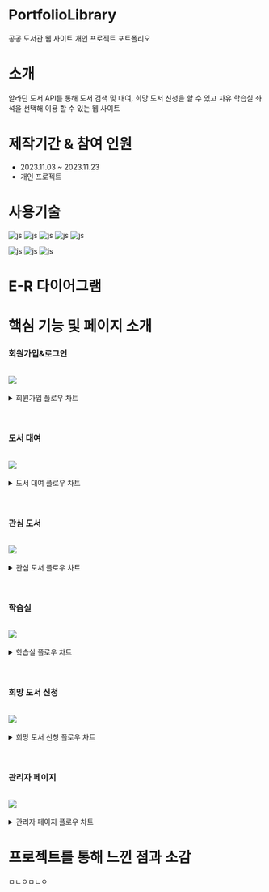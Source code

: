 
# PortfolioLibrary
공공 도서관 웹 사이트 개인 프로젝트 포트폴리오

# 소개
 알라딘 도서 API를 통해 도서 검색 및 대여, 희망 도서 신청을 할 수 있고 자유 학습실 좌석을 선택해 이용 할 수 있는 웹 사이트

# 제작기간 & 참여 인원
<UL>
  <LI>2023.11.03 ~ 2023.11.23</LI>
  <LI>개인 프로젝트</LI>
</UL>


# 사용기술
![js](https://img.shields.io/badge/SpringBoot-6DB33F?style=for-the-badge&logo=SpringBoot&logoColor=white)
![js](https://img.shields.io/badge/Java-FF0000?style=for-the-badge&logo=Java&logoColor=white)
![js](https://img.shields.io/badge/IntelliJ-004088?style=for-the-badge&logo=IntelliJ&logoColor=white)
![js](https://img.shields.io/badge/MariaDB-003545?style=for-the-badge&logo=MariaDB&logoColor=white)
![js](https://img.shields.io/badge/security-6DB33F?style=for-the-badge&logo=security&logoColor=white)

![js](https://img.shields.io/badge/jquery-0769AD?style=for-the-badge&logo=jquery&logoColor=white)
![js](https://img.shields.io/badge/bootstrap-7952B3?style=for-the-badge&logo=bootstrap&logoColor=white)
![js](https://img.shields.io/badge/JavaScript-F7DF1E?style=for-the-badge&logo=JavaScript&logoColor=white)

# E-R 다이어그램


# 핵심 기능 및 페이지 소개


<h3>회원가입&로그인</h3>
<br>

<img src='https://github.com/oals/portfolioLibrary/assets/136543676/17e39a43-ccb3-40c0-9381-239f1bac15f4'>


<br>
<br>
<details>
 <summary> 회원가입 플로우 차트
 
 </summary> 
 
<img src='https://github.com/oals/portfolioLibrary/assets/136543676/f5428db8-442f-4200-8ac6-12026a05570b'>
</details>



<br>
<br>



<h3>도서 대여</h3>
<br>

<img src='https://github.com/oals/portfolioLibrary/assets/136543676/8d5fe7df-2af2-4951-baa6-4789398d8e5f'>

<br>
<br>
<details>
 <summary> 도서 대여 플로우 차트
 
 </summary> 
 
<img src='https://github.com/oals/portfolioLibrary/assets/136543676/60657fde-7948-4fa6-b7d2-43157bea6c37'>
</details>


<br>
<br>


<h3>관심 도서</h3>
<br>

<img src='https://github.com/oals/portfolioLibrary/assets/136543676/371370a7-25c4-40bf-8add-3a0db924fd96'>

<br>
<br>

<details>
 <summary> 관심 도서 플로우 차트
 
 </summary> 
 
<img src='https://github.com/oals/portfolioLibrary/assets/136543676/689b487c-9ab0-498e-a44e-2dd1bbed9a99'>
</details>




<br>
<br>






<h3>학습실</h3>
<br>

<img src='https://github.com/oals/portfolioLibrary/assets/136543676/1dfc2af5-9e24-4c2d-9b61-1b6efc842a31'>


<br>
<br>

<details>
 <summary> 학습실 플로우 차트
 
 </summary> 
 
<img src='https://github.com/oals/portfolioLibrary/assets/136543676/079dbb43-c836-4552-a0d0-265f49c5357c'>
</details>


<br>
<br>



<h3>희망 도서 신청</h3>
<br>

<img src='https://github.com/oals/portfolioLibrary/assets/136543676/f557ca5d-efaf-48b3-bc2f-5b9e7e10c584'>


<br>
<br>


<details>
 <summary> 희망 도서 신청 플로우 차트
 
 </summary> 
 
<img src='https://github.com/oals/portfolioLibrary/assets/136543676/b662b2e5-44cd-493f-a4cc-c69eaabc941b'>
</details>


<br>
<br>




<h3>관리자 페이지</h3>
<br>

<img src='https://github.com/oals/portfolioLibrary/assets/136543676/5052951d-1189-40dc-b947-cf0ff23d8ce8'>


<br>
<br>

<details>
 <summary> 관리자 페이지 플로우 차트
 
 </summary> 
 
<img src='https://github.com/oals/portfolioLibrary/assets/136543676/d284cf07-56aa-4a47-a027-5df2278230c3'>
</details>




# 프로젝트를 통해 느낀 점과 소감


ㅁㄴㅇㅁㄴㅇ






